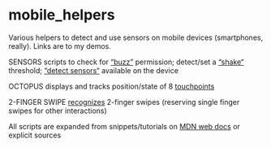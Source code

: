 # mobile_helpers
Various helpers to detect and use sensors on mobile devices (smartphones, really). Links are to my demos.

 SENSORS scripts to check for [&ldquo;buzz&rdquo;](https://www.jenskreitmeyer.de/alpha/beta/SENSORS/buzztest.html) permission; detect/set a [&ldquo;shake&ldquo;](https://www.jenskreitmeyer.de/alpha/beta/SENSORS/mozshake.html) threshold; [&ldquo;detect sensors&ldquo;](https://www.jenskreitmeyer.de/alpha/beta/SENSORS/sensors_detection.html) available on the device
 
 OCTOPUS displays and tracks position/state of 8 [touchpoints](https://www.jenskreitmeyer.de/alpha/beta/SENSORS/multitouch_octopus.html)
 
 2-FINGER SWIPE [recognizes](https://www.jenskreitmeyer.de/alpha/beta/SENSORS/multitouch_gestures.html) 2-finger swipes (reserving single finger swipes for other interactions)

 All scripts are expanded from snippets/tutorials on [MDN web docs](https://developer.mozilla.org/en-US/docs/Web/JavaScript/Reference) or explicit sources
